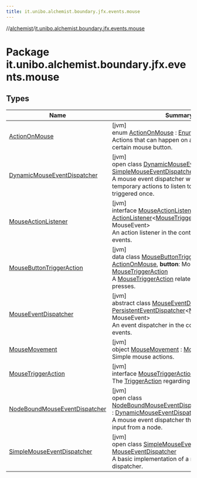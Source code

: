```yaml
---
title: it.unibo.alchemist.boundary.jfx.events.mouse
---
```

//[alchemist](../../index.html)/[it.unibo.alchemist.boundary.jfx.events.mouse](index.html)



# Package it.unibo.alchemist.boundary.jfx.events.mouse



## Types


| Name | Summary |
|---|---|
| [ActionOnMouse](-action-on-mouse/index.html) | [jvm]<br>enum [ActionOnMouse](-action-on-mouse/index.html) : [Enum](https://kotlinlang.org/api/latest/jvm/stdlib/kotlin/-enum/index.html)<[ActionOnMouse](-action-on-mouse/index.html)> <br>Actions that can happen on a mouse and a certain mouse button. |
| [DynamicMouseEventDispatcher](-dynamic-mouse-event-dispatcher/index.html) | [jvm]<br>open class [DynamicMouseEventDispatcher](-dynamic-mouse-event-dispatcher/index.html) : [SimpleMouseEventDispatcher](-simple-mouse-event-dispatcher/index.html)<br>A mouse event dispatcher which can receive temporary actions to listen to which will only be triggered once. |
| [MouseActionListener](-mouse-action-listener/index.html) | [jvm]<br>interface [MouseActionListener](-mouse-action-listener/index.html) : [ActionListener](../it.unibo.alchemist.boundary.jfx.events.generic/-action-listener/index.html)<[MouseTriggerAction](-mouse-trigger-action/index.html), MouseEvent> <br>An action listener in the context of mouse events. |
| [MouseButtonTriggerAction](-mouse-button-trigger-action/index.html) | [jvm]<br>data class [MouseButtonTriggerAction](-mouse-button-trigger-action/index.html)(**type**: [ActionOnMouse](-action-on-mouse/index.html), **button**: MouseButton) : [MouseTriggerAction](-mouse-trigger-action/index.html)<br>A [MouseTriggerAction](-mouse-trigger-action/index.html) related to mouse button presses. |
| [MouseEventDispatcher](-mouse-event-dispatcher/index.html) | [jvm]<br>abstract class [MouseEventDispatcher](-mouse-event-dispatcher/index.html) : [PersistentEventDispatcher](../it.unibo.alchemist.boundary.jfx.events.generic/-persistent-event-dispatcher/index.html)<[MouseTriggerAction](-mouse-trigger-action/index.html), MouseEvent> <br>An event dispatcher in the context of mouse events. |
| [MouseMovement](-mouse-movement/index.html) | [jvm]<br>object [MouseMovement](-mouse-movement/index.html) : [MouseTriggerAction](-mouse-trigger-action/index.html)<br>Simple mouse actions. |
| [MouseTriggerAction](-mouse-trigger-action/index.html) | [jvm]<br>interface [MouseTriggerAction](-mouse-trigger-action/index.html) : [TriggerAction](../it.unibo.alchemist.boundary.jfx.events.generic/-trigger-action/index.html)<br>The [TriggerAction](../it.unibo.alchemist.boundary.jfx.events.generic/-trigger-action/index.html) regarding mouse events. |
| [NodeBoundMouseEventDispatcher](-node-bound-mouse-event-dispatcher/index.html) | [jvm]<br>open class [NodeBoundMouseEventDispatcher](-node-bound-mouse-event-dispatcher/index.html)(**node**: Node) : [DynamicMouseEventDispatcher](-dynamic-mouse-event-dispatcher/index.html)<br>A mouse event dispatcher that catches mouse input from a node. |
| [SimpleMouseEventDispatcher](-simple-mouse-event-dispatcher/index.html) | [jvm]<br>open class [SimpleMouseEventDispatcher](-simple-mouse-event-dispatcher/index.html) : [MouseEventDispatcher](-mouse-event-dispatcher/index.html)<br>A basic implementation of a mouse event dispatcher. |

